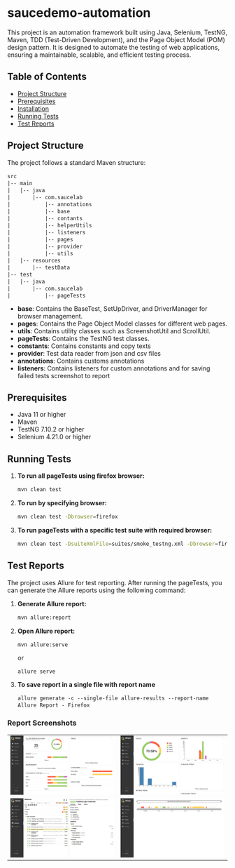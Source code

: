 # saucedemo-automation

This project is an automation framework built using Java, Selenium, TestNG, Maven, TDD (Test-Driven Development), and the Page Object Model (POM) design pattern. It is designed to automate the testing of web applications, ensuring a maintainable, scalable, and efficient testing process.

## Table of Contents

- [Project Structure](#project-structure)
- [Prerequisites](#prerequisites)
- [Installation](#installation)
- [Running Tests](#running-tests)
- [Test Reports](#test-reports)

## Project Structure

The project follows a standard Maven structure:

```
src
|-- main
|   |-- java
|       |-- com.saucelab
|           |-- annotations
|           |-- base
|           |-- contants
|           |-- helperUtils
|           |-- listeners
|           |-- pages
|           |-- provider
|           |-- utils
|   |-- resources
|       |-- testData
|-- test
|   |-- java
|       |-- com.saucelab
|           |-- pageTests
```


- **base**: Contains the BaseTest, SetUpDriver, and DriverManager for browser management.
- **pages**: Contains the Page Object Model classes for different web pages.
- **utils**: Contains utility classes such as ScreenshotUtil and ScrollUtil.
- **pageTests**: Contains the TestNG test classes.
- **constants**: Contains constants and copy texts
- **provider**: Test data reader from json and csv files
- **annotations**: Contains customs annotations
- **listeners**: Contains listeners for custom annotations and for saving failed tests screenshot to report

## Prerequisites

- Java 11 or higher
- Maven
- TestNG 7.10.2 or higher
- Selenium 4.21.0 or higher

## Running Tests

1. **To run all pageTests using firefox browser:**
    ```sh
    mvn clean test
    ```

2. **To run by specifying browser:**
    ```sh
   mvn clean test -Dbrowser=firefox
    ```

3. **To run pageTests with a specific test suite with required browser:**
    ```sh
   mvn clean test -DsuiteXmlFile=suites/smoke_testng.xml -Dbrowser=firefox
    ```

## Test Reports

The project uses Allure for test reporting. After running the pageTests, you can generate the Allure reports using the following command:

1. **Generate Allure report:**
    ```sh
    mvn allure:report
    ```

2. **Open Allure report:**
    ```sh
    mvn allure:serve
    ```
   or
   ```shell
   allure serve
   ```

3. **To save report in a single file with report name**
   ```shell
   allure generate -c --single-file allure-results --report-name Allure Report - Firefox
   ```

### Report Screenshots

|  |  |
| ----- | ------ |
| ![img.png](docs/images/allureReporting/img_01.png) | ![img_1.png](docs/images/allureReporting/img_02.png)    |
| ![img_2.png](docs/images/allureReporting/img_03.png) | ![img_3.png](docs/images/allureReporting/img_04.png)   |







